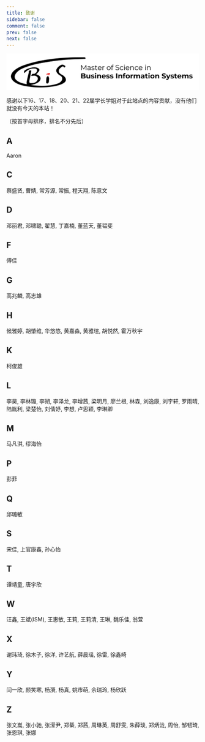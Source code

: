 ```yaml
---
title: 致谢
sidebar: false
comment: false
prev: false
next: false
---
```

![Master of Science in Business Information Systems](/BISlogo.jpg)

感谢以下16、17、18、20、21、22届学长学姐对于此站点的内容贡献，没有他们就没有今天的本站！

（按首字母排序，排名不分先后）

## A

Aaron

## C

蔡盛贤, 曹婧, 常芳源, 常振, 程天翔, 陈意文

## D

邓丽君, 邓啸聪, 翟慧, 丁嘉楠, 董蓝天, 董韫斐

## F

傅佳

## G

高兆麟, 高志雄

## H

候雅婷, 胡肇维, 华悠悠, 黄嘉淼, 黄雅瑄, 胡悦然, 霍万秋宇

## K

柯俊雄

## L

李昊, 李林璐, 李朔, 李泽龙, 李增茜, 梁明月, 廖兰根, 林森, 刘逸康, 刘宇轩, 罗雨晴, 陆胤利, 梁楚怡, 刘倩妤, 李想, 卢思颖, 李琳卿

## M

马凡淇, 缪海怡

## P

彭菲

## Q

邱璐敏

## S

宋佳, 上官康鑫, 孙心怡

## T

谭靖童, 唐宇欣

## W

汪鑫, 王斌(ISM), 王惠敏, 王莉, 王莉清, 王琳, 魏乐佳, 翁萱

## X

谢玮琦, 徐木子, 徐洋, 许艺航, 薛晨瑶, 徐雷, 徐鑫崎

## Y

闫一欣, 颜笑寒, 杨漪, 杨真, 姚市萌, 余瑞玲, 杨欣跃

## Z

张文嵩, 张小驰, 张潆尹, 郑綦, 郑茜, 周琳英, 周舒雯, 朱薛琰, 郑炳泷, 周怡, 邹韧琦, 张恩琪, 张娜
